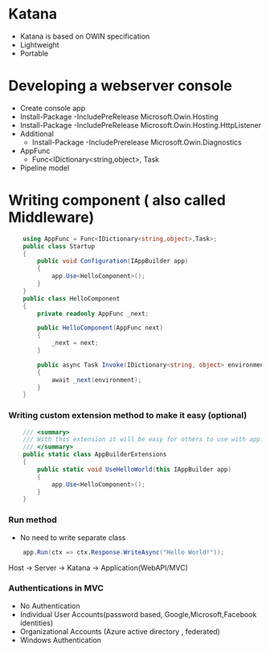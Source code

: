 # Katana
* Katana is based on OWIN specification
* Lightweight
* Portable

# Developing a webserver console
* Create console app
* Install-Package -IncludePreRelease Microsoft.Owin.Hosting
* Install-Package -IncludePreRelease Microsoft.Owin.Hosting.HttpListener
* Additional
    * Install-Package -IncludePrerelease Microsoft.Owin.Diagnostics
* AppFunc
    * Func<IDictionary<string,object>, Task    
* Pipeline model


# Writing component ( also called Middleware)
```csharp
    using AppFunc = Func<IDictionary<string,object>,Task>;
	public class Startup
	{
		public void Configuration(IAppBuilder app)
		{
			app.Use<HelloComponent>();
		}
	}
	public class HelloComponent
	{
		private readonly AppFunc _next;

		public HelloComponent(AppFunc next)
		{
			_next = next;
		}

		public async Task Invoke(IDictionary<string, object> environment)
		{
			await _next(environment);
		}
	}
```

### Writing custom extension method to make it easy (optional)
```csharp
	/// <summary>
	/// With this extension it will be easy for others to use with app.UseHelloWorld();
	/// </summary>
	public static class AppBuilderExtensions
	{
		public static void UseHelloWorld(this IAppBuilder app)
		{
			app.Use<HelloComponent>();
		}
	}
```
### Run method
* No need to write separate class
```csharp
    app.Run(ctx => ctx.Response.WriteAsync("Hello World!"));
```

Host -> Server -> Katana -> Application(WebAPI/MVC)

### Authentications in MVC
* No Authentication
* Individual User Accounts(password based, Google,Microsoft,Facebook identities)
* Organizational Accounts (Azure active directory , federated)
* Windows Authentication





